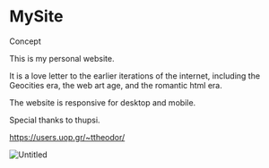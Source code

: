# MySite

Concept

This is my personal website.

It is a love letter to the earlier iterations of the internet, including the Geocities era, the web art age, and the romantic html era. 

The website is responsive for desktop and mobile.

Special thanks to thupsi.

https://users.uop.gr/~ttheodor/


![Untitled](https://github.com/anatheodor/MySite/assets/8808610/9b22c1f3-3067-4d3a-a630-2fb795ba8adc)

>>>>>>>
